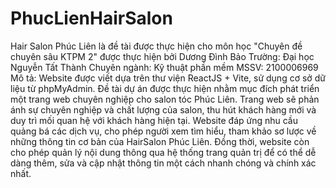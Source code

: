 # PhucLienHairSalon
Hair Salon Phúc Liên là đề tài được thực hiện cho môn học "Chuyên đề chuyên sâu KTPM 2" được thực hiện bởi Dương Đình Bảo
Trường: Đại học Nguyễn Tất Thành
Chuyên ngành: Kỹ thuật phần mềm
MSSV: 2100006969
Mô tả: Website được viết dựa trên thư viện ReactJS + Vite, sử dụng cơ sở dữ liệu từ phpMyAdmin.
Đề tài dự án được thực hiện nhằm mục đích phát triển một trang web chuyên nghiệp cho salon tóc Phúc Liên. Trang web sẽ phản ánh sự chuyên nghiệp và chất lượng của salon, thu hút khách hàng mới và duy trì mối quan hệ với khách hàng hiện tại. Website đáp ứng nhu cầu quảng bá các dịch vụ, cho phép người xem tìm hiểu, tham khảo sơ lược về những thông tin cơ bản của HairSalon Phúc Liên. Đồng thời, website còn cho phép quản lý nội dung thông qua hệ thống trang quản trị để có thể dễ dàng thêm, sửa và cập nhật thông tin một cách nhanh chóng và chính xác nhất.
